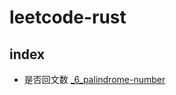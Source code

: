 # leetcode-rust

## index
* 是否回文数 [_6_palindrome-number](https://leetcode-cn.com/problems/palindrome-number/)
